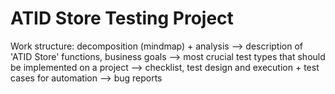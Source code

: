 # ATID Store Testing Project

Work structure: decomposition (mindmap) + analysis --> description of 'ATID Store' functions, business goals --> most crucial test types that should be implemented on a project --> checklist, test design and execution + test cases for automation --> bug reports
